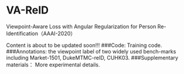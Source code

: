 # VA-ReID
Viewpoint-Aware Loss with Angular Regularization for Person Re-Identification（AAAI-2020）

Content is about to be updated soon!!!
###Code:
Training code.
###Annotations: 
the viewpoint label of two widely used bench-marks including Market-1501, DukeMTMC-reID, CUHK03.
###Supplementary materials：
More experimental details.
